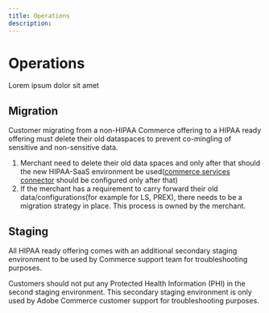 ```yaml
---
title: Operations
description:
---
```


# Operations

Lorem ipsum dolor sit amet

## Migration

Customer migrating from a non-HIPAA Commerce offering to a HIPAA ready offering must delete their old dataspaces to prevent co-mingling of sensitive and non-sensitive data.

1. Merchant need to delete their old data spaces and only after that should the new HIPAA-SaaS environment be used([commerce services connector](https://experienceleague.adobe.com/en/docs/commerce-merchant-services/user-guides/integration-services/saas) should be configured only after that)
1. If the merchant has a requirement to carry forward their old data/configurations(for example for LS, PREX), there needs to be a migration strategy in place. This process is owned by the merchant.

## Staging

All HIPAA ready offering comes with an additional secondary staging environment to be used by Commerce support team for troubleshooting purposes.  

Customers should not put any Protected Health Information (PHI) in the second staging environment. This secondary staging environment is only used by  Adobe Commerce customer support for troubleshooting purposes.
